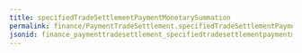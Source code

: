 ```yaml
---
title: specifiedTradeSettlementPaymentMonetarySummation
permalink: finance/PaymentTradeSettlement.specifiedTradeSettlementPaymentMonetarySummation.html
jsonid: finance_paymenttradesettlement_specifiedtradesettlementpaymentmonetarysummation
---
```

